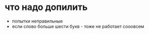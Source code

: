 # что надо допилить 
- попытки неправильные
- если слово больше шести букв - тоже не работает сооовсем